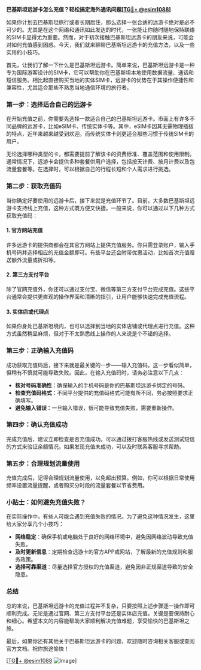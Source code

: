 **巴基斯坦远游卡怎么充值？轻松搞定海外通讯问题[[TG💪+ @esim1088](https://t.me/s/esim1088)]**

如果你计划去巴基斯坦旅行或者长期居住，那么选择一张合适的远游卡绝对是必不可少的。尤其是在这个网络和通讯如此发达的时代，一张能让你随时随地保持联络的SIM卡显得尤为重要。然而，对于初次接触巴基斯坦远游卡的朋友来说，可能会对如何充值感到困惑。今天，我们就来聊聊巴基斯坦远游卡的充值方法，以及一些实用的小技巧。

首先，让我们了解一下什么是巴基斯坦远游卡。简单来说，巴基斯坦远游卡是一种专为国际游客设计的SIM卡，它可以帮助你在巴基斯坦本地使用数据流量、通话和短信服务。相比起直接购买当地的实体SIM卡，远游卡的优势在于其操作便捷性和兼容性，尤其适合那些不熟悉当地通信环境的旅行者。

### **第一步：选择适合自己的远游卡**
在开始充值之前，你需要先选择一款适合自己的巴基斯坦远游卡。市面上有许多不同品牌的远游卡，比如eSIM卡、传统实体卡等。其中，eSIM卡因其无需物理插拔的特点，近年来越来越受到欢迎。而传统实体卡则更适合那些习惯于传统SIM卡的用户。

无论选择哪种类型的卡，都需要提前了解该卡的资费标准、覆盖范围和使用限制。通常情况下，远游卡会提供多种套餐供用户选择，包括按天计费、按月计费以及包流量套餐等。在选择时，可以根据自己的行程长短和个人需求进行挑选。

### **第二步：获取充值码**
当你确定好要使用的远游卡后，接下来就是充值环节了。目前，大多数巴基斯坦远游卡支持线上充值，这种方式既方便又快捷。一般来说，你可以通过以下几种方式获取充值码：

#### **1. 官方网站充值**
许多远游卡的提供商都会在其官方网站上提供充值服务。你只需登录账户，输入手机号码并选择相应的充值金额即可。有些平台还会附带优惠活动，比如首次充值赠送额外流量或折扣等。

#### **2. 第三方支付平台**
除了官网充值外，你还可以通过支付宝、微信等第三方支付平台完成充值。这些平台通常会提供更直观的操作界面和清晰的指引，让用户能够快速完成充值流程。

#### **3. 实体店或代理点**
如果你身处巴基斯坦境内，也可以选择到当地的实体店铺或代理点进行充值。这种方式虽然稍显麻烦，但对于不太熟悉线上操作的人来说是个不错的选择。

### **第三步：正确输入充值码**
成功获取充值码后，接下来就是最关键的一步——输入充值码。这一步看似简单，但稍有不慎就可能导致失败。因此，在输入充值码时，请务必注意以下几点：

- **核对号码准确性**：确保输入的手机号码是你的巴基斯坦远游卡绑定的号码。
- **检查充值码格式**：不同平台提供的充值码格式可能有所不同，务必按照要求正确填写。
- **避免输入错误**：一旦输入错误，很可能导致充值失败，需要重新操作。

### **第四步：确认充值成功**
完成充值后，建议立即检查是否充值成功。可以通过拨打客服热线或发送测试短信的方式来验证余额情况。如果发现充值未成功，可以及时联系客服寻求帮助。

### **第五步：合理规划流量使用**
充值完成后，记得合理规划流量使用，以免超出预算。例如，你可以根据日常使用频率设置流量提醒，或者购买分时段的流量套餐以节省费用。

### **小贴士：如何避免充值失败？**
在实际操作中，有些人可能会遇到充值失败的情况。为了避免这种情况发生，这里给大家分享几个小技巧：

- **网络稳定**：确保手机或电脑处于良好的网络环境中，避免因网络波动导致充值失败。
- **及时更新信息**：定期检查远游卡的官方APP或网站，了解最新的充值规则和服务政策。
- **选择可靠渠道**：尽量选择官方授权的充值渠道，避免因非正规渠道导致的安全隐患。

### **总结**
总的来说，巴基斯坦远游卡的充值过程并不复杂，只要按照上述步骤逐一操作即可顺利完成。无论是通过官网、第三方支付平台还是实体店充值，关键是要保持耐心和细心。希望本文的内容能帮助大家顺利解决充值难题，享受愉快的巴基斯坦之旅。

最后，如果你还有其他关于巴基斯坦远游卡的问题，欢迎随时咨询相关客服或查阅官方文档。祝你旅途愉快！

[[TG💪+ @esim1088](https://t.me/s/esim1088) ![Image](https://i.postimg.cc/4NQfJmqS/Snipaste-2025-05-13-00-14-12.png)]